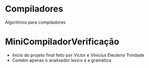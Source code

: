 # Compiladores
Algoritmos para compiladores

# MiniCompiladorVerificação
- Inicio do projeto final feito por Victor e Vinicius Eleuterio Trindade
- Contém apenas o analixador lexico e a gramática
